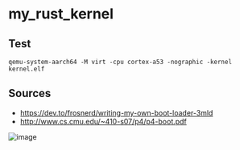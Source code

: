 # my_rust_kernel

## Test

```
qemu-system-aarch64 -M virt -cpu cortex-a53 -nographic -kernel kernel.elf
```

## Sources
- https://dev.to/frosnerd/writing-my-own-boot-loader-3mld
- http://www.cs.cmu.edu/~410-s07/p4/p4-boot.pdf

![image](https://github.com/user-attachments/assets/b312f22e-120d-4dd4-82dc-7ed1ddb523f1)
